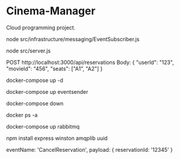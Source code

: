 # Cinema-Manager
Cloud programming project.

node src/infrastructure/messaging/EventSubscriber.js

node src/server.js

POST http://localhost:3000/api/reservations
Body:
{
  "userId": "123",
  "movieId": "456",
  "seats": ["A1", "A2"]
}

docker-compose up -d

docker-compose up eventsender

docker-compose down

docker ps -a

docker-compose up rabbitmq

npm install express winston amqplib uuid

eventName: 'CancelReservation',
payload: {
    reservationId: '12345'
}
